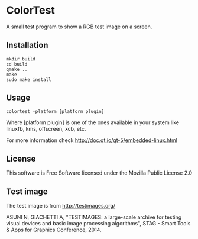 # ColorTest

A small test program to show a RGB test image on a screen.

## Installation

    mkdir build
    cd build
    qmake ..
    make
    sudo make install

## Usage

    colortest -platform [platform plugin]

Where [platform plugin] is one of the ones available in your system
like linuxfb, kms, offscreen, xcb, etc.

For more information check http://doc.qt.io/qt-5/embedded-linux.html

## License

This software is Free Software licensed under the Mozilla Public License 2.0

## Test image

The test image is from http://testimages.org/

ASUNI N, GIACHETTI A, "TESTIMAGES: a large-scale archive for testing visual devices and basic image processing algorithms", STAG - Smart Tools & Apps for Graphics Conference, 2014.